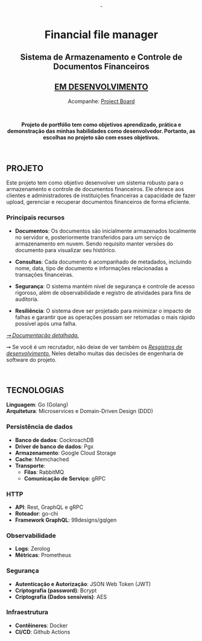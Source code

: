 <div align="center">
<a href="#projeto" target="_blank">
    <img align="center" src="https://img.shields.io/badge/-Projeto-05122A?style=flat&logo=" alt=""/>
  </a> 
 <a href="#tecnologias">
     <img align="center" src="https://img.shields.io/badge/-Tecnologias-05122A?style=flat&logo=Tecnologias" alt=""/>  
</a>       
</div>

<br>

<div align="center">

# Financial file manager
## Sistema de Armazenamento e Controle de Documentos Financeiros

## <u>EM DESENVOLVIMENTO</u>
Acompanhe: <a href="https://github.com/users/Lucasvmarangoni/projects/11"> Project Board</a>

<br>

**Projeto de portfólio tem como objetivos aprendizado, prática e demonstração das minhas habilidades como desenvolvedor. Portanto, as escolhas no projeto são com esses objetivos.**

</div>

<br>



## PROJETO

Este projeto tem como objetivo desenvolver um sistema robusto para o armazenamento e controle de documentos financeiros. Ele oferece aos clientes e administradores de instituições financeiras a capacidade de fazer upload, gerenciar e recuperar documentos financeiros de forma eficiente.

### Principais recursos

- **Documentos**: Os documentos são inicialmente armazenados localmente no servidor e, posteriormente transferidos para um serviço de armazenamento em nuvem. Sendo requisito manter versões do documento para visualizar seu histórico.

- **Consultas**: Cada documento é acompanhado de metadados, incluindo nome, data, tipo de documento e informações relacionadas a transações financeiras.

- **Segurança**: O sistema mantém nível de segurança e controle de acesso rigoroso, além de observabilidade e registro de atividades para fins de auditoria.

- **Resiliência**: O sistema deve ser projetado para minimizar o impacto de falhas e garantir que as operações possam ser retomadas o mais rápido possível após uma falha.

*<a href="./docs/doc-funcional.md"> ⇝ <u>Documentação detalhada.</u> </a>*

⇝ Se você é um recrutador, não deixe de ver também os *<a href="./docs/registros-de-desenvolvimento.md"> <u>Resgistros de desenvolvimento.</u></a>* Neles detalho muitas das decisões de engenharia de software do projeto.


<br>

## TECNOLOGIAS

**Linguagem**: Go (Golang) <br>
**Arquitetura**: Microservices e Domain-Driven Design (DDD) <br>

### Persistência de dados

- **Banco de dados**: CockroachDB 
- **Driver de banco de dados**: Pgx 
- **Armazenamento**: Google Cloud Storage
- **Cache**: Memchached
- **Transporte**: 
  - **Filas**: RabbitMQ 
  - **Comunicação de Serviço**: gRPC

### HTTP

- **API**: Rest, GraphQL e gRPC 
- **Roteador**: go-chi
- **Framework GraphQL**: 99designs/gqlgen

### Observabilidade

- **Logs**: Zerolog 
- **Métricas**: Prometheus 

### Segurança

- **Autenticação e Autorização**: JSON Web Token (JWT)
- **Criptografia (password)**: Bcrypt
- **Criptografia (Dados sensíveis)**: AES

### Infraestrutura

- **Contêineres**: Docker
- **CI/CD**: Github Actions



